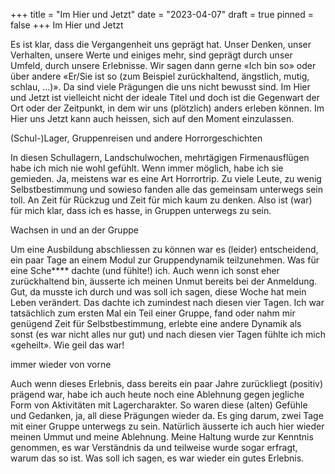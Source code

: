 +++
title = "Im Hier und Jetzt"
date = "2023-04-07"
draft = true
pinned = false
+++
Im Hier und Jetzt

Es ist klar, dass die Vergangenheit uns geprägt hat. Unser Denken, unser Verhalten, unsere Werte und einiges mehr, sind geprägt durch unser Umfeld, durch unsere Erlebnisse. Wir sagen dann gerne «Ich bin so» oder über andere «Er/Sie ist so (zum Beispiel zurückhaltend, ängstlich, mutig, schlau, ...)». Da sind viele Prägungen die uns nicht bewusst sind. Im Hier und Jetzt ist vielleicht nicht der ideale Titel und doch ist die Gegenwart der Ort oder der Zeitpunkt, in dem wir uns (plötzlich) anders erleben können. Im Hier uns Jetzt kann auch heissen, sich auf den Moment einzulassen. 

(Schul-)Lager, Gruppenreisen und andere Horrorgeschichten

In diesen Schullagern, Landschulwochen, mehrtägigen Firmenausflügen habe ich mich nie wohl gefühlt. Wenn immer möglich, habe ich sie gemieden. Ja, meistens war es eine Art Horrortrip. Zu viele Leute, zu wenig Selbstbestimmung und sowieso fanden alle das gemeinsam unterwegs sein toll. An Zeit für Rückzug und Zeit für mich kaum zu denken. Also ist (war) für mich klar, dass ich es hasse, in Gruppen unterwegs zu sein. 

Wachsen in und an der Gruppe

Um eine Ausbildung abschliessen zu können war es (leider) entscheidend, ein paar Tage an einem Modul zur Gruppendynamik teilzunehmen. Was für eine Sche\*\*\*\* dachte (und fühlte!) ich. Auch wenn ich sonst eher zurückhaltend bin, äusserte ich meinen Unmut bereits bei der Anmeldung. Gut, da musste ich durch und was soll ich sagen, diese Woche hat mein Leben verändert. Das dachte ich zumindest nach diesen vier Tagen. Ich war tatsächlich zum ersten Mal ein Teil einer Gruppe, fand oder nahm mir genügend Zeit für Selbstbestimmung, erlebte eine andere Dynamik als sonst (es war nicht alles nur gut) und nach diesen vier Tagen fühlte ich mich «geheilt». Wie geil das war! 

immer wieder von vorne

Auch wenn dieses Erlebnis, dass bereits ein paar Jahre zurückliegt (positiv) prägend war, habe ich auch heute noch eine Ablehnung gegen jegliche Form von Aktivitäten mit Lagercharakter. So waren diese (alten) Gefühle und Gedanken, ja, all diese Prägungen wieder da. Es ging darum, zwei Tage mit einer Gruppe unterwegs zu sein. Natürlich äusserte ich auch hier wieder meinen Ummut und meine Ablehnung. Meine Haltung wurde zur Kenntnis genommen, es war Verständnis da und teilweise wurde sogar erfragt, warum das so ist. Was soll ich sagen, es war wieder ein gutes Erlebnis.